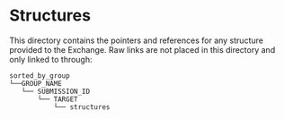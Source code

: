# Structures

This directory contains the pointers and references for any structure provided to the Exchange.
Raw links are not placed in this directory and only linked to through:
```
sorted_by_group
└──GROUP_NAME
   └── SUBMISSION_ID
       └── TARGET
           └── structures
```
